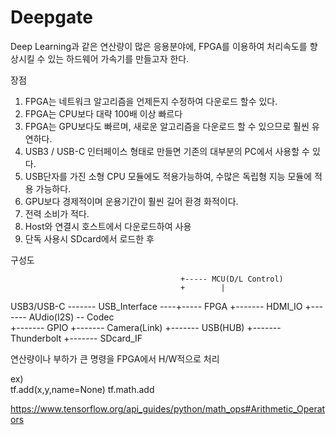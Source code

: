 # Deepgate


  Deep Learning과 같은 연산량이 많은 응용분야에,  FPGA를 이용하여 처리속도를 향상시킬 수 있는 하드웨어 가속기를 만들고자 한다.
  
  장점
  1. FPGA는  네트워크 알고리즘을 언제든지 수정하여 다운로드 할수 있다.
  2. FPGA는 CPU보다 대략 100배 이상 빠르다
  3. FPGA는 GPU보다도 빠르며, 새로운 알고리즘을 다운로드 할 수 있으므로 훨씬 유연하다.
  4. USB3 / USB-C 인터페이스 형태로 만들면 기존의 대부분의 PC에서 사용할 수 있다.
  5. USB단자를 가진 소형 CPU 모듈에도 적용가능하여, 수많은 독립형 지능 모듈에 적용 가능하다.
  6. GPU보다 경제적이며 운용기간이 훨씬 길어 환경 화적이다.
  7. 전력 소비가 적다.
  8. Host와 연결시 호스트에서 다운로드하여 사용
  9. 단독 사용시 SDcard에서 로드한 후 
  
  
  
  구성도
  
                                          +----- MCU(D/L Control) 
                                          +        |
   USB3/USB-C -------  USB_Interface  ----+----- FPGA
                                                   +-------  HDMI_IO 
                                                   +-------  AUdio(I2S) -- Codec      
                                                   +-------  GPIO
                                                   +-------  Camera(Link)
                                                   +-------  USB(HUB)
                                                   +-------  Thunderbolt
                                                   +-------  SDcard_IF
                                                   
                                                   
                                                   
  연산량이나 부하가 큰 명령을 FPGA에서 H/W적으로 처리                                                
   
  ex)     
       tf.add(x,y,name=None)
       tf.math.add
  
 https://www.tensorflow.org/api_guides/python/math_ops#Arithmetic_Operators
 
 
  
